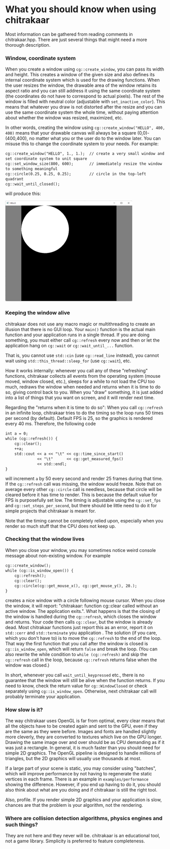 # What you should know when using chitrakaar

Most information can be gathered from reading comments in chitrakaar.hpp. There are just several things that might need a more thorough description.

### Window, coordinate system

When you create a window using `cg::create_window`, you can pass its width and height. This creates a window of the given size and also defines its internal coordinate system which is used for the drawing functions. When the user resizes the window, the drawable area of the window retains its aspect ratio and you can still address it using the same coordinate system (the coordinates do not have to correspond to actual pixels). The rest of the window is filled with neutral color (adjustable with `set_inactive_color`). This means that whatever you draw is not distorted after the resize and you can use the same coordinate system the whole time, without paying attention about whether the window was resized, maximized, etc.

In other words, creating the window using `cg::create_window("HELLO", 400, 400)` means that your drawable canvas will always be a square (0,0)-(400,400), no matter what you or the user do to the window later. You can misuse this to change the coordinate system to your needs. For example:

    cg::create_window("HELLO", 1., 1.);  // create a very small window and set coordinate system to unit square
    cg::set_window_size(800, 600);       // immediately resize the window to something meaningful
    cg::circle(0.25, 0.25, 0.25);        // circle in the top-left quadrant
    cg::wait_until_closed();

will produce this:

![Coordinates](images/coordinates.png)

### Keeping the window alive

chitrakaar does not use any macro magic or multithreading to create an illusion that there is no GUI loop. Your `main()` function is the actual main function and your application runs in a single thread. If you are doing something, you must either call `cg::refresh` every now and then or let the application hang on `cg::wait` or `cg::wait_until_...` function.

That is, you cannot use `std::cin` (use `cg::read_line` instead), you cannot wait using `std::this_thread::sleep_for` (use `cg::wait`), etc.

How it works internally: whenever you call any of these "refreshing" functions, chitrakaar collects all events from the operating system (mouse moved, window closed, etc.), sleeps for a while to not load the CPU too much, redraws the window when needed and returns when it is time to do so, giving control back to you. When you "draw" something, it is just added into a list of things that you want on screen, and it will render next time.

Regarding the "returns when it is time to do so": When you call `cg::refresh` in an infinite loop, chitrakaar tries to do the timing so the loop runs 50 times per second (by default). Default FPS is 25, so the graphics is rendered every 40 ms. Therefore, the following code

    int a = 0;
    while (cg::refresh()) {
        cg::clear();
        ++a;
        std::cout << a << "\t" << cg::time_since_start()
                  << "\t"      << cg::get_measured_fps()
                  << std::endl;
    }

will increment `a` by 50 every second and render 25 frames during that time. If the `cg::refresh` call was missing, the window would freeze. Note that on average every other `cg::circle` call is needless, because that circle will be cleared before it has time to render. This is because the default value for FPS is purposefully set low. The timing is adjustable using the `cg::set_fps` and `cg::set_steps_per_second`, but there should be little need to do it for simple projects that chitrakaar is meant for.

Note that the timing cannot be completely relied upon, especially when you render so much stuff that the CPU does not keep up.

### Checking that the window lives

When you close your window, you may sometimes notice weird console message about non-existing window. For example

    cg::create_window();
    while (cg::is_window_open()) {
        cg::refresh();
        cg::clear();
        cg::circle(cg::get_mouse_x(), cg::get_mouse_y(), 20.);
    }

creates a nice window with a circle following mouse cursor. When you close the window, it will report: "chitrakaar: function cg::clear called without an active window. The application exits.". What happens is that the closing of the window is handled during the `cg::refresh`, which closes the window and returns. Your code then calls `cg::clear`, but the window is already dead. Most chitrakaar functions just report this as an error, report it on `std::cerr` and `std::terminate` you application . The solution (if you care, which you don't have to) is to move the `cg::refresh` to the end of the loop. That way the first function that you call after the window is closed is `cg::is_window_open`, which will return `false` and break the loop. (You can also rewrite the while condition to `while (cg::refresh)` and skip the `cg::refresh` call in the loop, because `cg::refresh` returns false when the window was closed.)

In short, whenever you call `wait_until_keypressed` etc., there is no guarantee that the window will still be alive when the function returns. If you need to know, check the return value for `cg::WindowClosed` or check separately using `cg::is_window_open`. Otherwise, next chitrakaar call will probably terminate your application.

### How slow is it?

The way chitrakaar uses OpenGL is far from optimal, every clear means that all the objects have to be created again and sent to the GPU, even if they are the same as they were before. Images and fonts are handled slightly more cleverly, they are converted to textures which live on the GPU longer. Drawing the same image over and over should be as CPU demanding as if it was just a rectangle. In general, it is much faster than you should need for simple 2D graphics. The OpenGL pipeline is designed to handle millions of triangles, but the 2D graphics will usually use thousands at most.

If a large part of your scene is static, you may consider using "batches", which will improve performance by not having to regenerate the static vertices in each frame. There is an example in `examples/performance` showing the difference. However, if you end up having to do it, you should also think about what are you doing and if chitrakaar is still the right tool.

Also, profile. If you render simple 2D graphics and your application is slow, chances are that the problem is your algorithm, not the rendering.

### Where are collision detection algorithms, physics engines and such things?

They are not here and they never will be. chitrakaar is an educational tool, not a game library. Simplicity is preferred to feature completeness.
